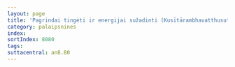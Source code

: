 ```yaml
---
layout: page
title: 'Pagrindai tingėti ir energijai sužadinti (Kusītārambhavatthusuttaṃ, AN 8.80)'
category: palaipsnines
index:
sortIndex: 8080
tags:
suttacentral: an8.80
---
```

